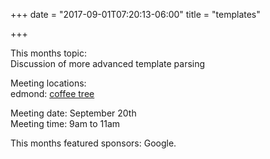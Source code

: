 +++
date = "2017-09-01T07:20:13-06:00"
title = "templates"

+++


This months topic:  
Discussion of more advanced template parsing  
    
Meeting locations:  
edmond: [coffee tree](http://coffeetree.coffee/)  
  
Meeting date:  September 20th  
Meeting time:  9am to 11am
  

This months featured sponsors: Google.